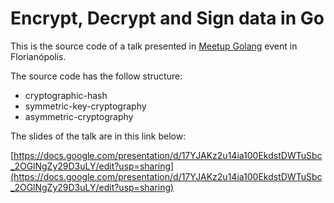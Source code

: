 # Encrypt, Decrypt and Sign data in Go

This is the source code of a talk presented in [Meetup Golang](https://www.meetup.com/Floripa-Gophers/events/263443866/) event in Florianópolis.

The source code has the follow structure:

- cryptographic-hash
- symmetric-key-cryptography
- asymmetric-cryptography

The slides of the talk are in this link below:

[https://docs.google.com/presentation/d/17YJAKz2u14ia100EkdstDWTuSbc_2OGlNgZy29D3uLY/edit?usp=sharing](https://docs.google.com/presentation/d/17YJAKz2u14ia100EkdstDWTuSbc_2OGlNgZy29D3uLY/edit?usp=sharing)
